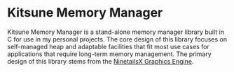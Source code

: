 # Kitsune Memory Manager

Kitsune Memory Manager is a stand-alone memory manager library built in C for use in my personal projects. The core design of this library focuses on self-managed heap and adaptable facilities that fit most use cases for applications that require long-term memory management. The primary design of this library stems from the [NinetailsX Graphics Engine](https://github.com/0xDATAWOLF/NinetailsX).



